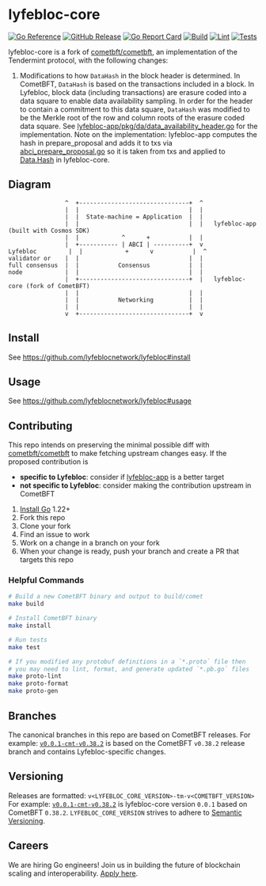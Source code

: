 # lyfebloc-core

[![Go Reference](https://img.shields.io/badge/godoc-reference-blue.svg)](https://pkg.go.dev/github.com/lyfeblocnetwork/lyfebloc-core)
[![GitHub Release](https://img.shields.io/github/v/release/lyfeblocnetwork/lyfebloc-core)](https://github.com/lyfeblocnetwork/lyfebloc-core/releases/latest)
[![Go Report Card](https://goreportcard.com/badge/github.com/lyfeblocnetwork/lyfebloc-core)](https://goreportcard.com/report/github.com/lyfeblocnetwork/lyfebloc-core)
[![Build](https://github.com/lyfeblocnetwork/lyfebloc-core/actions/workflows/build.yml/badge.svg)](https://github.com/lyfeblocnetwork/lyfebloc-core/actions/workflows/build.yml)
[![Lint](https://github.com/lyfeblocnetwork/lyfebloc-core/actions/workflows/lint.yml/badge.svg)](https://github.com/lyfeblocnetwork/lyfebloc-core/actions/workflows/lint.yml)
[![Tests](https://github.com/lyfeblocnetwork/lyfebloc-core/actions/workflows/tests.yml/badge.svg)](https://github.com/lyfeblocnetwork/lyfebloc-core/actions/workflows/tests.yml)

lyfebloc-core is a fork of [cometbft/cometbft](https://github.com/cometbft/cometbft), an implementation of the Tendermint protocol, with the following changes:

1. Modifications to how `DataHash` in the block header is determined. In CometBFT, `DataHash` is based on the transactions included in a block. In Lyfebloc, block data (including transactions) are erasure coded into a data square to enable data availability sampling. In order for the header to contain a commitment to this data square, `DataHash` was modified to be the Merkle root of the row and column roots of the erasure coded data square. See [lyfebloc-app/pkg/da/data_availability_header.go](https://github.com/lyfeblocnetwork/lyfebloc-app/blob/main/pkg/da/data_availability_header.go) for the implementation. Note on the implementation: lyfebloc-app computes the hash in prepare_proposal and adds it to txs via [abci_prepare_proposal.go](https://github.com/lyfeblocnetwork/lyfebloc-app/blob/ff16dfa025678fd5e87193ef31b82c76e4e50cad/app/abci_prepare_proposal.go#L122) so it is taken from txs and applied to [Data.Hash](https://github.com/lyfeblocnetwork/lyfebloc-core/blob/316e1051f14557805c8fc377fc1ee58c0664dc69/state/execution.go#L184) in lyfebloc-core.

<!-- See [./docs/celestia-architecture](./docs/celestia-architecture/) for architecture decision records (ADRs) on Celestia modifications. -->

## Diagram

```ascii
                ^  +-------------------------------+  ^
                |  |                               |  |
                |  |  State-machine = Application  |  |
                |  |                               |  |   lyfebloc-app (built with Cosmos SDK)
                |  |            ^      +           |  |
                |  +----------- | ABCI | ----------+  v
Lyfebloc         |  |            +      v           |  ^
validator or    |  |                               |  |
full consensus  |  |           Consensus           |  |
node            |  |                               |  |
                |  +-------------------------------+  |   lyfebloc-core (fork of CometBFT)
                |  |                               |  |
                |  |           Networking          |  |
                |  |                               |  |
                v  +-------------------------------+  v
```

## Install

See <https://github.com/lyfeblocnetwork/lyfebloc#install>

## Usage

See <https://github.com/lyfeblocnetwork/lyfebloc#usage>

## Contributing

This repo intends on preserving the minimal possible diff with [cometbft/cometbft](https://github.com/cometbft/cometbft) to make fetching upstream changes easy. If the proposed contribution is

- **specific to Lyfebloc**: consider if [lyfebloc-app](https://github.com/lyfeblocnetwork/lyfebloc-app) is a better target
- **not specific to Lyfebloc**: consider making the contribution upstream in CometBFT

1. [Install Go](https://go.dev/doc/install) 1.22+
2. Fork this repo
3. Clone your fork
4. Find an issue to work
5. Work on a change in a branch on your fork
6. When your change is ready, push your branch and create a PR that targets this repo

### Helpful Commands

```sh
# Build a new CometBFT binary and output to build/comet
make build

# Install CometBFT binary
make install

# Run tests
make test

# If you modified any protobuf definitions in a `*.proto` file then
# you may need to lint, format, and generate updated `*.pb.go` files
make proto-lint
make proto-format
make proto-gen
```

## Branches

The canonical branches in this repo are based on CometBFT releases. For example: [`v0.0.1-cmt-v0.38.2`](https://github.com/lyfeblocnetwork/lyfebloc-core/tree/v0.0.1-cmt-v0.38.2) is based on the CometBFT `v0.38.2` release branch and contains Lyfebloc-specific changes.

## Versioning

Releases are formatted: `v<LYFEBLOC_CORE_VERSION>-tm-v<COMETBFT_VERSION>`
For example: [`v0.0.1-cmt-v0.38.2`](https://github.com/lyfeblocnetwork/lyfebloc-core/releases/tag/v0.0.1-cmt-v0.38.2) is lyfebloc-core version `0.0.1` based on CometBFT `0.38.2`.
`LYFEBLOC_CORE_VERSION` strives to adhere to [Semantic Versioning](http://semver.org/).

## Careers

We are hiring Go engineers! Join us in building the future of blockchain scaling and interoperability. [Apply here](https://cauchye.notion.site/Backend-engineer-4822ce9ed78b456baa7e4dde41888434).
